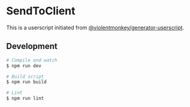 # SendToClient

This is a userscript initiated from [@violentmonkey/generator-userscript](https://github.com/violentmonkey/generator-userscript).

## Development

``` sh
# Compile and watch
$ npm run dev

# Build script
$ npm run build

# Lint
$ npm run lint
```
